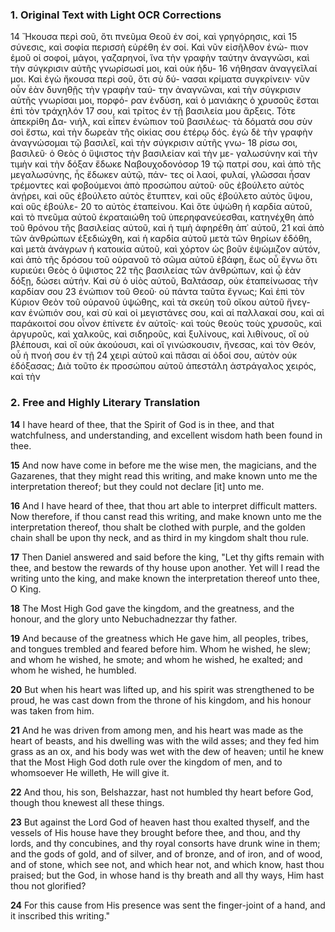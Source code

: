 ### 1. Original Text with Light OCR Corrections

14 Ἤκουσα περὶ σοῦ, ὅτι πνεῦμα Θεοῦ ἐν σοί, καὶ γρηγόρησις, καὶ
15 σύνεσις, καὶ σοφία περισσὴ εὑρέθη ἐν σοί. Καὶ νῦν εἰσῆλθον ἐνώ-
πιον ἐμοῦ οἱ σοφοί, μάγοι, γαζαρηνοί, ἵνα τὴν γραφὴν ταύτην
ἀναγνῶσι, καὶ τὴν σύγκρισιν αὐτῆς γνωρίσωσί μοι, καὶ οὐκ ἠδυ-
16 νήθησαν ἀναγγεῖλαί μοι. Καὶ ἐγὼ ἤκουσα περὶ σοῦ, ὅτι σὺ δύ-
νασαι κρίματα συγκρίνειν· νῦν οὖν ἐὰν δυνηθῇς τὴν γραφὴν ταύ-
την ἀναγνῶναι, καὶ τὴν σύγκρισιν αὐτῆς γνωρίσαι μοι, πορφό-
ραν ἐνδύση, καὶ ὁ μανιάκης ὁ χρυσοῦς ἔσται ἐπὶ τὸν τράχηλόν
17 σου, καὶ τρίτος ἐν τῇ βασιλεία μου ἄρξεις. Τότε ἀπεκρίθη Δα-
νιήλ, καὶ εἶπεν ἐνώπιον τοῦ βασιλέως· τὰ δόματά σου σὺν σοὶ
ἔστω, καὶ τὴν δωρεὰν τῆς οἰκίας σου ἑτέρῳ δός. ἐγὼ δὲ τὴν
γραφὴν ἀναγνώσομαι τῷ βασιλεῖ, καὶ τὴν σύγκρισιν αὐτῆς γνω-
18 ρίσω σοι, βασιλεῦ· ὁ Θεὸς ὁ ὕψιστος τὴν βασιλείαν καὶ τὴν με-
γαλωσύνην καὶ τὴν τιμὴν καὶ τὴν δόξαν ἔδωκε Ναβουχοδονόσορ
19 τῷ πατρί σου, καὶ ἀπὸ τῆς μεγαλωσύνης, ἧς ἔδωκεν αὐτῷ, πάν-
τες οἱ λαοί, φυλαί, γλῶσσαι ἦσαν τρέμοντες καὶ φοβούμενοι ἀπὸ
προσώπου αὐτοῦ· οὓς ἐβούλετο αὐτὸς ἀνῄρει, καὶ οὓς ἐβούλετο
αὐτὸς ἔτυπτεν, καὶ οὓς ἐβούλετο αὐτὸς ὕψου, καὶ οὓς ἐβούλε-
20 το αὐτὸς ἐταπείνου. Καὶ ὅτε ὑψώθη ἡ καρδία αὐτοῦ, καὶ τὸ
πνεῦμα αὐτοῦ ἐκραταιώθη τοῦ ὑπερηφανεύεσθαι, κατηνέχθη ἀπὸ
τοῦ θρόνου τῆς βασιλείας αὐτοῦ, καὶ ἡ τιμὴ ἀφηρέθη ἀπ᾿ αὐτοῦ,
21 καὶ ἀπὸ τῶν ἀνθρώπων ἐξεδιώχθη, καὶ ἡ καρδία αὐτοῦ μετὰ τῶν
θηρίων ἐδόθη, καὶ μετὰ ἀνάγρων ἡ κατοικία αὐτοῦ, καὶ χόρτον
ὡς βοῦν ἐψώμιζον αὐτόν, καὶ ἀπὸ τῆς δρόσου τοῦ οὐρανοῦ τὸ
σῶμα αὐτοῦ ἐβάφη, ἕως οὗ ἔγνω ὅτι κυριεύει Θεὸς ὁ ὕψιστος
22 τῆς βασιλείας τῶν ἀνθρώπων, καὶ ᾧ ἐὰν δόξῃ, δώσει αὐτήν. Καὶ
σὺ ὁ υἱὸς αὐτοῦ, Βαλτάσαρ, οὐκ ἐταπείνωσας τὴν καρδίαν σου
23 ἐνώπιον τοῦ Θεοῦ· οὐ πάντα ταῦτα ἔγνως; Καὶ ἐπὶ τὸν Κύριον
Θεὸν τοῦ οὐρανοῦ ὑψώθης, καὶ τὰ σκεύη τοῦ οἴκου αὐτοῦ ἤνεγ-
καν ἐνώπιόν σου, καὶ σὺ καὶ οἱ μεγιστάνες σου, καὶ αἱ παλλακαί
σου, καὶ αἱ παράκοιτοί σου οἶνον ἐπίνετε ἐν αὐτοῖς· καὶ τοὺς
θεοὺς τοὺς χρυσοῦς, καὶ ἀργυροῦς, καὶ χαλκοῦς, καὶ σιδηροῦς,
καὶ ξυλίνους, καὶ λιθίνους, οἳ οὐ βλέπουσι, καὶ οἳ οὐκ ἀκούουσι,
καὶ οἳ γινώσκουσιν, ἤνεσας, καὶ τὸν Θεόν, οὗ ἡ πνοή σου ἐν τῇ
24 χειρὶ αὐτοῦ καὶ πᾶσαι αἱ ὁδοί σου, αὐτὸν οὐκ ἐδόξασας; Διὰ
τοῦτο ἐκ προσώπου αὐτοῦ ἀπεστάλη ἀστράγαλος χειρός, καὶ τὴν

### 2. Free and Highly Literary Translation

**14** I have heard of thee, that the Spirit of God is in thee, and that watchfulness, and understanding, and excellent wisdom hath been found in thee.

**15** And now have come in before me the wise men, the magicians, and the Gazarenes, that they might read this writing, and make known unto me the interpretation thereof; but they could not declare [it] unto me.

**16** And I have heard of thee, that thou art able to interpret difficult matters. Now therefore, if thou canst read this writing, and make known unto me the interpretation thereof, thou shalt be clothed with purple, and the golden chain shall be upon thy neck, and as third in my kingdom shalt thou rule.

**17** Then Daniel answered and said before the king, "Let thy gifts remain with thee, and bestow the rewards of thy house upon another. Yet will I read the writing unto the king, and make known the interpretation thereof unto thee, O King.

**18** The Most High God gave the kingdom, and the greatness, and the honour, and the glory unto Nebuchadnezzar thy father.

**19** And because of the greatness which He gave him, all peoples, tribes, and tongues trembled and feared before him. Whom he wished, he slew; and whom he wished, he smote; and whom he wished, he exalted; and whom he wished, he humbled.

**20** But when his heart was lifted up, and his spirit was strengthened to be proud, he was cast down from the throne of his kingdom, and his honour was taken from him.

**21** And he was driven from among men, and his heart was made as the heart of beasts, and his dwelling was with the wild asses; and they fed him grass as an ox, and his body was wet with the dew of heaven; until he knew that the Most High God doth rule over the kingdom of men, and to whomsoever He willeth, He will give it.

**22** And thou, his son, Belshazzar, hast not humbled thy heart before God, though thou knewest all these things.

**23** But against the Lord God of heaven hast thou exalted thyself, and the vessels of His house have they brought before thee, and thou, and thy lords, and thy concubines, and thy royal consorts have drunk wine in them; and the gods of gold, and of silver, and of bronze, and of iron, and of wood, and of stone, which see not, and which hear not, and which know, hast thou praised; but the God, in whose hand is thy breath and all thy ways, Him hast thou not glorified?

**24** For this cause from His presence was sent the finger-joint of a hand, and it inscribed this writing."